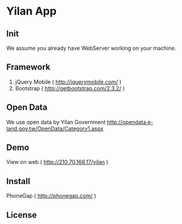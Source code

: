 # Yilan App 

## Init

We assume you already have WebServer working on your machine.

## Framework

 1. jQuery Mobile ( http://jquerymobile.com/ )
 2. Bootstrap  ( http://getbootstrap.com/2.3.2/ ) 

## Open Data

 We use open data by Yilan Government
 http://opendata.e-land.gov.tw/OpenData/Category1.aspx

## Demo

 View on web ( http://210.70.168.17/yilan )

## Install

 PhoneGap ( http://phonegap.com/ )

## License

 
